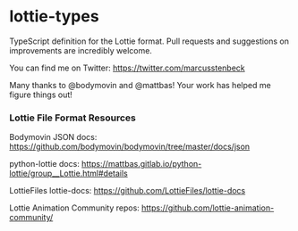 # lottie-types
TypeScript definition for the Lottie format. Pull requests and suggestions on improvements are incredibly welcome.

You can find me on Twitter: https://twitter.com/marcusstenbeck

Many thanks to @bodymovin and @mattbas! Your work has helped me figure things out!

### Lottie File Format Resources

Bodymovin JSON docs: https://github.com/bodymovin/bodymovin/tree/master/docs/json

python-lottie docs: https://mattbas.gitlab.io/python-lottie/group__Lottie.html#details

LottieFiles lottie-docs: https://github.com/LottieFiles/lottie-docs

Lottie Animation Community repos: https://github.com/lottie-animation-community/
